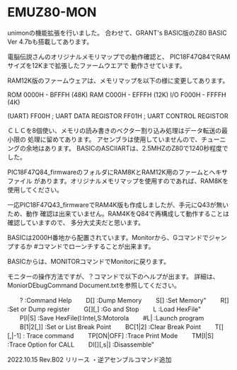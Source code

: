 # EMUZ80-MON
unimonの機能拡張を行いました。
合わせて、GRANT's BASIC版のZ80 BASIC Ver 4.7bも搭載してあります。

電脳伝説さんのオリジナルメモリマップでの動作確認と、
PIC18F47Q84でRAMサイズを12Kまで拡張したファームウエアで
動作させています。

RAM12K版のファームウェアは、メモリマップを以下の様に変更してあります。

ROM 0000H - BFFFH (48K)
RAM C000H - EFFFH (12K)
I/O F000H - FFFFH (4K)

(UART)
FF00H	; UART DATA REGISTOR
FF01H	; UART CONTROL REGISTOR

ＣＬＣを8個使い、メモリの読み書きのベクター割り込み処理はデータ転送の最小限の
処理に留めてあります。
アセンブラは使用していませんので、チューニングの余地はあります。
BASICのASCIIARTは、2.5MHZのZ80で1240秒程度でした。


PIC18F47Q84_firmwareのフォルダにRAM8KとRAM12K用のファームとヘキサファイル
があります。オリジナルメモリマップを使用すのであれば、RAM8Kを使用してください。

一応PIC18F47Q43_firmwareでRAM4K版も作成しましたが、手元にQ43が無いため、動作
確認は出来ていません。RAM4KをQ84で再構成して動作することは確認していますので、
多分大丈夫だと思います。

BASICは2000H番地から配置されています。Monitorから、Gコマンドでジャンプするか
#コマンドでローンチすることが出来ます。

BASICからは、MONITORコマンドでMonitorに戻ります。

モニターの操作方法ですが、？コマンドで以下のヘルプが出ます。
詳細は、MoniorDEbugCommand Document.txtを参照してください。

　　? :Command Help
　　D[<adr>] :Dump Memory
　　S[<adr>] :Set Memory"
　　R[<reg>] :Set or Dump register
　　G[<adr>][,<stop adr>] :Go and Stop
　　L :Load HexFile"
　　P[I|S] :Save HexFile(I:Intel,S:Motorola
　　#L|<num> :Launch program
　　B[1|2[,<adr>]] :Set or List Break Point
　　BC[1|2] :Clear Break Point
　　T[<adr>][,<steps>|-1] : Trace command
　　TP[ON|OFF] :Trace Print Mode
　　TM[I|S] :Trace Option for CALL
　　DI[<adr>][,s<steps>|<adr>] :Disassemble"

2022.10.15
Rev.B02 リリース
・逆アセンブルコマンド追加

